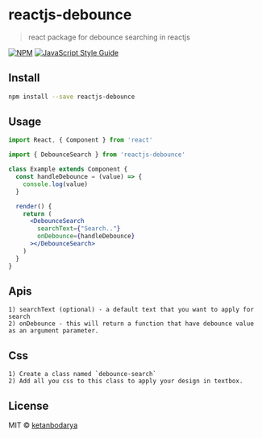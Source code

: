 # reactjs-debounce

> react package for debounce searching in reactjs

[![NPM](https://img.shields.io/npm/v/reactjs-debounce.svg)](https://www.npmjs.com/package/reactjs-debounce) [![JavaScript Style Guide](https://img.shields.io/badge/code_style-standard-brightgreen.svg)](https://standardjs.com)

## Install

```bash
npm install --save reactjs-debounce
```

## Usage

```jsx
import React, { Component } from 'react'

import { DebounceSearch } from 'reactjs-debounce'

class Example extends Component {
  const handleDebounce = (value) => {
    console.log(value)
  }

  render() {
    return (
      <DebounceSearch
        searchText={"Search.."}
        onDebounce={handleDebounce}
      ></DebounceSearch>
    )
  }
}
```

## Apis
```
1) searchText (optional) - a default text that you want to apply for search
2) onDebounce - this will return a function that have debounce value as an argument parameter.
```

## Css
```
1) Create a class named `debounce-search`
2) Add all you css to this class to apply your design in textbox.
```

## License

MIT © [ketanbodarya](https://github.com/ketanbodarya)
